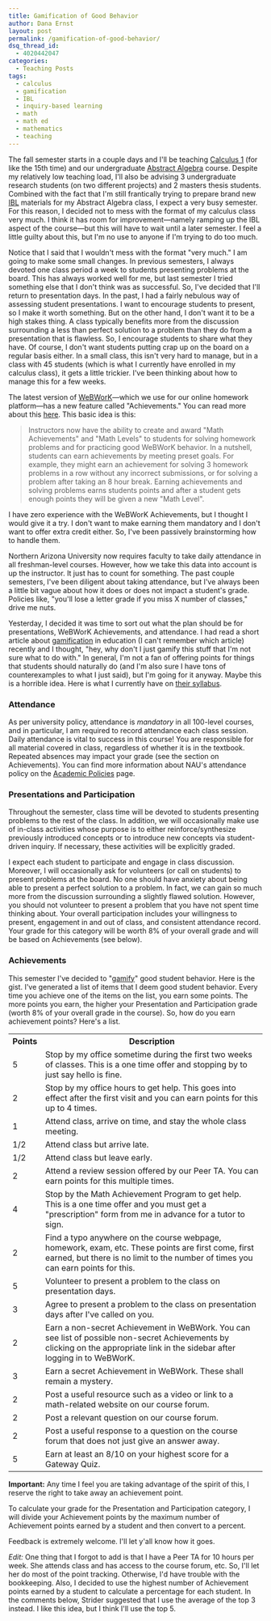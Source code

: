 ```yaml
---
title: Gamification of Good Behavior
author: Dana Ernst
layout: post
permalink: /gamification-of-good-behavior/
dsq_thread_id:
  - 4020442047
categories:
  - Teaching Posts
tags:
  - calculus
  - gamification
  - IBL
  - inquiry-based learning
  - math
  - math ed
  - mathematics
  - teaching
---
```


The fall semester starts in a couple days and I'll be teaching [Calculus 1](http://teaching.danaernst.com/mat136f13/) (for like the 15th time) and our undergraduate [Abstract Algebra](http://teaching.danaernst.com/mat411f13/) course. Despite my relatively low teaching load, I'll also be advising 3 undergraduate research students (on two different projects) and 2 masters thesis students. Combined with the fact that I'm still frantically trying to prepare brand new [IBL](http://maamathedmatters.blogspot.com/2013/05/what-heck-is-ibl.html) materials for my Abstract Algebra class, I expect a very busy semester. For this reason, I decided not to mess with the format of my calculus class very much. I think it has room for improvement&#8212;namely ramping up the IBL aspect of the course&#8212;but this will have to wait until a later semester. I feel a little guilty about this, but I'm no use to anyone if I'm trying to do too much.

Notice that I said that I wouldn't mess with the format "very much." I am going to make some small changes. In previous semesters, I always devoted one class period a week to students presenting problems at the board. This has always worked well for me, but last semester I tried something else that I don't think was as successful. So, I've decided that I'll return to presentation days. In the past, I had a fairly nebulous way of assessing student presentations. I want to encourage students to present, so I make it worth something. But on the other hand, I don't want it to be a high stakes thing. A class typically benefits more from the discussion surrounding a less than perfect solution to a problem than they do from a presentation that is flawless. So, I encourage students to share what they have. Of course, I don't want students putting crap up on the board on a regular basis either. In a small class, this isn't very hard to manage, but in a class with 45 students (which is what I currently have enrolled in my calculus class), it gets a little trickier. I've been thinking about how to manage this for a few weeks.

The latest version of [WeBWorK](http://webwork.maa.org/)&#8212;which we use for our online homework platform&#8212;has a new feature called "Achievements." You can read more about this [here](http://webworkgoehle.blogspot.com/2013/02/math-achievements-and-webwork.html). This basic idea is this:

> Instructors now have the ability to create and award "Math Achievements" and "Math Levels" to students for solving homework problems and for practicing good WeBWorK behavior. In a nutshell, students can earn achievements by meeting preset goals. For example, they might earn an achievement for solving 3 homework problems in a row without any incorrect submissions, or for solving a problem after taking an 8 hour break. Earning achievements and solving problems earns students points and after a student gets enough points they will be given a new "Math Level".

I have zero experience with the WeBWorK Achievements, but I thought I would give it a try. I don't want to make earning them mandatory and I don't want to offer extra credit either. So, I've been passively brainstorming how to handle them.

Northern Arizona University now requires faculty to take daily attendance in all freshman-level courses. However, how we take this data into account is up the instructor. It just has to count for something. The past couple semesters, I've been diligent about taking attendance, but I've always been a little bit vague about how it does or does not impact a student's grade. Policies like, "you'll lose a letter grade if you miss X number of classes," drive me nuts.

Yesterday, I decided it was time to sort out what the plan should be for presentations, WeBWorK Achievements, and attendance. I had read a short article about [gamification](http://en.wikipedia.org/wiki/Gamification) in education (I can't remember which article) recently and I thought, "hey, why don't I just gamify this stuff that I'm not sure what to do with." In general, I'm not a fan of offering points for things that students should naturally do (and I'm also sure I have tons of counterexamples to what I just said), but I'm going for it anyway. Maybe this is a horrible idea. Here is what I currently have on [their syllabus](http://teaching.danaernst.com/mat136f13/syllabus/).

### Attendance

As per university policy, attendance is *mandatory* in all 100-level courses, and in particular, I am required to record attendance each class session. Daily attendance is vital to success in this course! You are responsible for all material covered in class, regardless of whether it is in the textbook. Repeated absences may impact your grade (see the section on Achievements). You can find more information about NAU's attendance policy on the [Academic Policies](http://nau.edu/student-life/student-handbook/academic-policies/) page.

### Presentations and Participation

Throughout the semester, class time will be devoted to students presenting problems to the rest of the class. In addition, we will occasionally make use of in-class activities whose purpose is to either reinforce/synthesize previously introduced concepts or to introduce new concepts via student-driven inquiry. If necessary, these activities will be explicitly graded.

I expect each student to participate and engage in class discussion. Moreover, I will occasionally ask for volunteers (or call on students) to present problems at the board. No one should have anxiety about being able to present a perfect solution to a problem. In fact, we can gain so much more from the discussion surrounding a slightly flawed solution. However, you should not volunteer to present a problem that you have not spent time thinking about. Your overall participation includes your willingness to present, engagement in and out of class, and consistent attendance record. Your grade for this category will be worth 8% of your overall grade and will be based on Achievements (see below).

### Achievements

This semester I've decided to "[gamify](http://en.wikipedia.org/wiki/Gamification)" good student behavior. Here is the gist. I've generated a list of items that I deem good student behavior. Every time you achieve one of the items on the list, you earn some points. The more points you earn, the higher your Presentation and Participation grade (worth 8% of your overall grade in the course). So, how do you earn achievement points? Here's a list.

<center>
<table class="table table-striped">
    <tr>
      <th>
        Points
      </th>
      <th>
        Description
      </th>
    </tr>
    <tr>
      <td>
        5
      </td>
      <td>
        Stop by my office sometime during the first two weeks of classes. This is a one time offer and stopping by to just say hello is fine.
      </td>
    </tr>
    <tr>
      <td>
        2
      </td>
      <td>
        Stop by my office hours to get help. This goes into effect after the first visit and you can earn points for this up to 4 times.
      </td>
    </tr>
    <tr>
      <td>
        1
      </td>
      <td>
        Attend class, arrive on time, and stay the whole class meeting.
      </td>
    </tr>
    <tr>
      <td>
        1/2
      </td>
      <td>
        Attend class but arrive late.
      </td>
    </tr>
    <tr>
      <td>
        1/2
      </td>
      <td>
        Attend class but leave early.
      </td>
    </tr>
    <tr>
      <td>
        2
      </td>
      <td>
        Attend a review session offered by our Peer TA. You can earn points for this multiple times.
      </td>
    </tr>
    <tr>
      <td>
        4
      </td>
      <td>
        Stop by the Math Achievement Program to get help. This is a one time offer and you must get a "prescription" form from me in advance for a tutor to sign.
      </td>
    </tr>
    <tr>
      <td>
        2
      </td>
      <td>
        Find a typo anywhere on the course webpage, homework, exam, etc. These points are first come, first earned, but there is no limit to the number of times you can earn points for this.
      </td>
    </tr>
    <tr>
      <td>
        5
      </td>
      <td>
        Volunteer to present a problem to the class on presentation days.
      </td>
    </tr>
    <tr>
      <td>
        3
      </td>
      <td>
        Agree to present a problem to the class on presentation days after I've called on you.
      </td>
    </tr>
    <tr>
      <td>
        2
      </td>
      <td>
        Earn a non-secret Achievement in WeBWork. You can see list of possible non-secret Achievements by clicking on the appropriate link in the sidebar after logging in to WeBWorK.
      </td>
    </tr>
    <tr>
      <td>
        3
      </td>
      <td>
        Earn a secret Achievement in WeBWork. These shall remain a mystery.
      </td>
    </tr>
    <tr>
      <td>
        2
      </td>
      <td>
        Post a useful resource such as a video or link to a math-related website on our course forum.
      </td>
    </tr>
    <tr>
      <td>
        2
      </td>
      <td>
        Post a relevant question on our course forum.
      </td>
    </tr>
    <tr>
      <td>
        2
      </td>
      <td>
        Post a useful response to a question on the course forum that does not just give an answer away.
      </td>
    </tr>
    <tr>
      <td>
        5
      </td>
      <td>
        Earn at least an 8/10 on your highest score for a Gateway Quiz.
      </td>
    </tr>
</table>
</center>

**Important:** Any time I feel you are taking advantage of the spirit of this, I reserve the right to take away an achievement point.

To calculate your grade for the Presentation and Participation category, I will divide your Achievement points by the maximum number of Achievement points earned by a student and then convert to a percent.

Feedback is extremely welcome. I'll let y'all know how it goes.

*Edit:* One thing that I forgot to add is that I have a Peer TA for 10 hours per week. She attends class and has access to the course forum, etc. So, I'll let her do most of the point tracking. Otherwise, I'd have trouble with the bookkeeping. Also, I decided to use the highest number of Achievement points earned by a student to calculate a percentage for each student. In the comments below, Strider suggested that I use the average of the top 3 instead. I like this idea, but I think I'll use the top 5.
